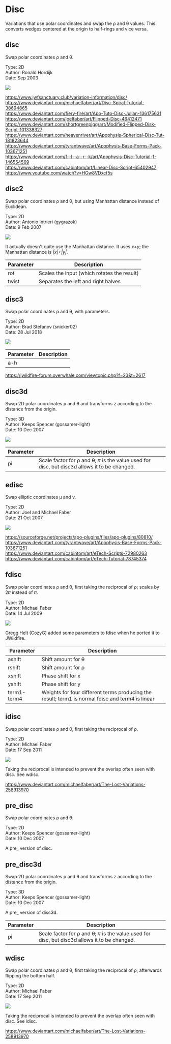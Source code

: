 # Disc
Variations that use polar coordinates and swap the ρ and θ values. This converts wedges centered at the origin to half-rings and vice versa.

## disc
Swap polar coordinates ρ and θ.

Type: 2D  
Author: Ronald Hordijk  
Date: Sep 2003  

[![](disc-1.png)](disc-1.flame)

https://www.jwfsanctuary.club/variation-information/disc/  
https://www.deviantart.com/michaelfaber/art/Disc-Spiral-Tutorial-38694865  
https://www.deviantart.com/fiery-fire/art/Apo-Tuto-Disc-Julian-136175631  
https://www.deviantart.com/joelfaber/art/Flipped-Disc-46412471  
https://www.deviantart.com/shortgreenpigg/art/Modified-Flipped-Disk-Script-101338327  
https://www.deviantart.com/heavenriver/art/Apophysis-Spherical-Disc-Tut-181823644  
https://www.deviantart.com/tyrantwave/art/Apophysis-Base-Forms-Pack-103671251  
https://www.deviantart.com/f--l--a--r--k/art/Apophysis-Disc-Tutorial-1-146554569  
https://www.deviantart.com/cabintom/art/Linear-Disc-Script-65402947  
https://www.youtube.com/watch?v=HGw8VDxcf5s  

## disc2
Swap polar coordinates ρ and θ, but using Manhattan distance instead of Euclidean.

Type: 2D  
Author: Antonio Intrieri (gygrazok)  
Date: 9 Feb 2007  

[![](disc2-1.png)](disc2-1.flame)

It actually doesn't quite use the Manhattan distance. It uses *x+y*; the Manhattan distance is *|x|+|y|*.

| Parameter | Description |
| --- | --- |
| rot | Scales the input (which rotates the result) |
| twist | Separates the left and right halves |

## disc3
Swap polar coordinates ρ and θ, with parameters.

Type: 2D  
Author: Brad Stefanov (snicker02)  
Date: 28 Jul 2018  

[![](disc3-1.png)](disc3-1.flame)

| Parameter | Description |
| --- | --- |
| a-h | |

https://jwildfire-forum.overwhale.com/viewtopic.php?f=23&t=2617  

## disc3d
Swap 2D polar coordinates ρ and θ and transforms z according to the distance from the origin.

Type: 3D  
Author: Keeps Spencer (gossamer-light)  
Date: 10 Dec 2007  

[![](disc3d-1.png)](disc3d-1.flame)

| Parameter | Description |
| --- | --- |
| pi | Scale factor for ρ and θ; 𝜋 is the value used for disc, but disc3d allows it to be changed. |

## edisc
Swap elliptic coordinates μ and ν.

Type: 2D  
Author: Joel and Michael Faber  
Date: 21 Oct 2007  

[![](edisc-1.png)](edisc-1.flame)

https://sourceforge.net/projects/apo-plugins/files/apo-plugins/80810/  
https://www.deviantart.com/tyrantwave/art/Apophysis-Base-Forms-Pack-103671251  
https://www.deviantart.com/cabintom/art/eTech-Scripts-72980263  
https://www.deviantart.com/cabintom/art/eTech-Tutorial-78745374  

## fdisc
Swap polar coordinates ρ and θ, first taking the reciprocal of ρ; scales by 2𝜋 instead of 𝜋.

Type: 2D  
Author: Michael Faber  
Date: 14 Jul 2009  

[![](fdisc-1.png)](fdisc-1.flame)

Gregg Helt (CozyG) added some parameters to fdisc when he ported it to JWildfire.

| Parameter | Description |
| --- | --- |
| ashift | Shift amount for θ |
| rshift | Shift amount for ρ |
| xshift | Phase shift for x |
| yshift | Phase shift for y |
| term1-term4 | Weights for four different terms producing the result; term1 is normal fdisc and term4 is linear |

## idisc
Swap polar coordinates ρ and θ, first taking the reciprocal of ρ.

Type: 2D  
Author: Michael Faber  
Date: 17 Sep 2011  

[![](idisc-1.png)](idisc-1.flame)

Taking the reciprocal is intended to prevent the overlap often seen with disc. See wdisc.

https://www.deviantart.com/michaelfaber/art/The-Lost-Variations-258913970  

## pre_disc
Swap polar coordinates ρ and θ.

Type: 2D  
Author: Keeps Spencer (gossamer-light)  
Date: 10 Dec 2007  

A pre_ version of disc.

## pre_disc3d
Swap 2D polar coordinates ρ and θ and transforms z according to the distance from the origin.

Type: 3D  
Author: Keeps Spencer (gossamer-light)  
Date: 10 Dec 2007  

A pre_ version of disc3d.

| Parameter | Description |
| --- | --- |
| pi | Scale factor for ρ and θ; 𝜋 is the value used for disc, but disc3d allows it to be changed. |

## wdisc
Swap polar coordinates ρ and θ, first taking the reciprocal of ρ, afterwards flipping the bottom half.

Type: 2D  
Author: Michael Faber  
Date: 17 Sep 2011  

[![](wdisc-1.png)](wdisc-1.flame)

Taking the reciprocal is intended to prevent the overlap often seen with disc. See idisc.

https://www.deviantart.com/michaelfaber/art/The-Lost-Variations-258913970  
